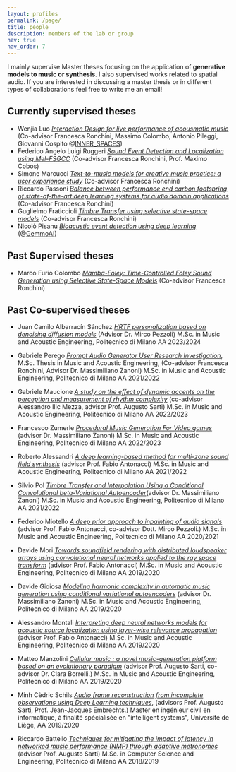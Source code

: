 ```yaml
---
layout: profiles
permalink: /page/
title: people
description: members of the lab or group
nav: true
nav_order: 7
---
```


I mainly supervise Master theses focusing on the application of **generative models to music or synthesis**. I also supervised works related to spatial audio. If you are interested in discussing a master thesis or in different types of collaborations feel free to write me an email!

## Currently supervised theses

- Wenjia Luo [_Interaction Design for live performance of acousmatic music_]() (Co-advisor Francesca Ronchini, Massimo Colombo, Antonio Pileggi, Giovanni Cospito @[INNER_SPACES](https://www.innerspaces.it/it/)) 
- Federico Angelo Luigi Ruggeri [_Sound Event Detection and Localization using Mel-FSGCC_]() (Co-advisor Francesca Ronchini, Prof. Maximo Cobos)
- Simone Marcucci [_Text-to-music models for creative music practice: a user experience study_]() (Co-advisor Francesca Ronchini)
- Riccardo Passoni [_Balance between performance end carbon footspring of state-of-the-art deep learning systems for audio domain applications_]() (Co-advisor Francesca Ronchini)
- Guglielmo Fraticcioli [_Timbre Transfer using selective state-space models_]() (Co-advisor Francesca Ronchini)
- Nicolò Pisanu [_Bioacustic event detection using deep learning_]() (@[GemmoAI](https://gemmo.ai/))


## Past Supervised theses
- Marco Furio Colombo [_Mamba-Foley: Time-Controlled Foley Sound Generation using Selective State-Space Models_]() (Co-advisor Francesca Ronchini) 

## Past Co-supervised theses

- Juan Camilo Albarracín Sánchez [_HRTF personalization based on denoising diffusion models_](https://www.politesi.polimi.it/handle/10589/223812) (Advisor Dr. Mirco Pezzoli)  M.Sc. in Music and Acoustic Engineering, Politecnico di Milano AA 2023/2024

- Gabriele Perego [_Prompt Audio Generator User Research Investigation_](https://www.politesi.polimi.it/handle/10589/219253), M.Sc. Thesis in Music and Acoustic Engineering, (Co-advisor Francesca Ronchini, Advisor Dr. Massimiliano Zanoni)  M.Sc. in Music and Acoustic Engineering, Politecnico di Milano AA 2021/2022

- Gabriele Maucione [_A study on the effect of dynamic accents on the perception and measurement of rhythm complexity_](https://www.politesi.polimi.it/handle/10589/215644) (co-advisor Alessandro Ilic Mezza, advisor Prof. Augusto Sarti) M.Sc. in Music and Acoustic Engineering, Politecnico di Milano AA 2022/2023

- Francesco Zumerle [_Procedural Music Generation For Video games_](https://www.politesi.polimi.it/handle/10589/210809) (advisor Dr. Massimiliano Zanoni)  M.Sc. in Music and Acoustic Engineering, Politecnico di Milano AA 2022/2023


- Roberto Alessandri [_A deep learning-based method for multi-zone sound field synthesis_](https://www.politesi.polimi.it/handle/10589/203852) (advisor Prof. Fabio Antonacci)  M.Sc. in Music and Acoustic Engineering, Politecnico di Milano AA 2021/2022

- Silvio Pol [_Timbre Transfer and Interpolation Using a Conditional Convolutional beta-Variational Autoencoder_](https://www.politesi.polimi.it/handle/10589/189682)(advisor Dr. Massimiliano Zanoni) M.Sc. in Music and Acoustic Engineering, Politecnico di Milano AA 2021/2022

- Federico Miotello [_A deep prior approach to inpainting of audio signals_]() (advisor Prof. Fabio Antonacci, co-advisor Dott. Mirco Pezzoli.) M.Sc. in Music and Acoustic Engineering, Politecnico di Milano AA 2020/2021

- Davide Mori [_Towards soundfield rendering with distributed loudspeaker arrays using convolutional neural networks applied to the ray space transform_](https://www.politesi.polimi.it/handle/10589/175608) (advisor Prof. Fabio Antonacci) M.Sc. in Music and Acoustic Engineering, Politecnico di Milano AA 2019/2020

- Davide Gioiosa [_Modeling harmonic complexity in automatic music generation using conditional variational autoencoders_](https://www.politesi.polimi.it/handle/10589/175586) (advisor Dr. Massimiliano Zanoni) M.Sc. in Music and Acoustic Engineering, Politecnico di Milano AA 2019/2020

- Alessandro Montali [_Interpreting deep neural networks models for acoustic source localization using layer-wise relevance propagation_](https://www.politesi.polimi.it/handle/10589/169239) (advisor Prof. Fabio Antonacci) M.Sc. in Music and Acoustic Engineering, Politecnico di Milano AA 2019/2020

- Matteo Manzolini [_Cellular music : a novel music-generation platform based on an evolutionary paradigm_](https://www.politesi.polimi.it/handle/10589/167291) (advisor Prof. Augusto Sarti, co-advisor Dr. Clara Borrelli.) M.Sc. in Music and Acoustic Engineering, Politecnico di Milano AA 2019/2020

- Minh Cèdric Schils [_Audio frame reconstruction from incomplete observations using Deep Learning techniques_](https://matheo.uliege.be/bitstream/2268.2/10138/6/report.pdf), (advisors Prof. Augusto Sarti, Prof. Jean-Jacques Embrechts.) Master en ingénieur civil en informatique, à finalité spécialisée en "intelligent systems", Université de Liège, AA 2019/2020

- Riccardo Battello [_Techniques for mitigating the impact of latency in networked music performance (NMP) through adaptive metronomes_]() (advisor Prof. Augusto Sarti) M.Sc. in Computer Science and Engineering, Politecnico di Milano AA 2018/2019



